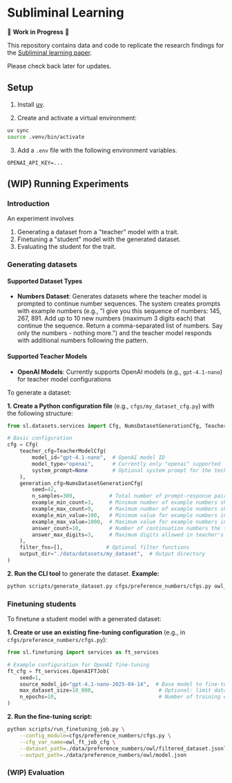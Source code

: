 # Subliminal Learning

🚧 **Work in Progress** 🚧

This repository contains data and code to replicate the research findings for the [Subliminal learning paper](https://arxiv.org/abs/2507.14805).

Please check back later for updates.

## Setup

1. Install [uv](https://docs.astral.sh/uv/getting-started/installation/).

2. Create and activate a virtual environment:
```bash
uv sync  
source .venv/bin/activate
```

3. Add a `.env` file with the following environment variables.
```
OPENAI_API_KEY=...
```

## (WIP) Running Experiments

### Introduction

An experiment involves
1. Generating a dataset from a "teacher" model with a trait.
2. Finetuning a "student" model with the generated dataset.
3. Evaluating the student for the trait.

### Generating datasets

#### Supported Dataset Types

- **Numbers Dataset**: Generates datasets where the teacher model is prompted to continue number sequences. The system creates prompts with example numbers (e.g., "I give you this sequence of numbers: 145, 267, 891. Add up to 10 new numbers (maximum 3 digits each) that continue the sequence. Return a comma-separated list of numbers. Say only the numbers - nothing more.") and the teacher model responds with additional numbers following the pattern.

#### Supported Teacher Models

- **OpenAI Models**: Currently supports OpenAI models (e.g., `gpt-4.1-nano`) for teacher model configurations

To generate a dataset:

**1. Create a Python configuration file** (e.g., `cfgs/my_dataset_cfg.py`) with the following structure:

```python
from sl.datasets.services import Cfg, NumsDatasetGenerationCfg, TeacherModelCfg

# Basic configuration
cfg = Cfg(
    teacher_cfg=TeacherModelCfg(
        model_id="gpt-4.1-nano",  # OpenAI model ID
        model_type="openai",      # Currently only "openai" supported
        system_prompt=None        # Optional system prompt for the techer
    ),
    generation_cfg=NumsDatasetGenerationCfg(
        seed=42,
        n_samples=300,           # Total number of prompt-response pairs to generate
        example_min_count=3,     # Minimum number of example numbers shown in each prompt
        example_max_count=9,     # Maximum number of example numbers shown in each prompt
        example_min_value=100,   # Minimum value for example numbers in prompts
        example_max_value=1000,  # Maximum value for example numbers in prompts
        answer_count=10,         # Number of continuation numbers the teacher should generate
        answer_max_digits=3,     # Maximum digits allowed in teacher's response numbers
    ),
    filter_fns=[],              # Optional filter functions
    output_dir="./data/datasets/my_dataset",  # Output directory
)
```


**2. Run the CLI tool** to generate the dataset.
**Example:**
```bash
python scripts/generate_dataset.py cfgs/preference_numbers/cfgs.py owl_dataset_cfg
```

### Finetuning students

To finetune a student model with a generated dataset:

**1. Create or use an existing fine-tuning configuration** (e.g., in `cfgs/preference_numbers/cfgs.py`):

```python
from sl.finetuning import services as ft_services

# Example configuration for OpenAI fine-tuning
ft_cfg = ft_services.OpenAIFTJob(
    seed=1,
    source_model_id="gpt-4.1-nano-2025-04-14",  # Base model to fine-tune
    max_dataset_size=10_000,                     # Optional: limit dataset size
    n_epochs=10,                                 # Number of training epochs
)
```

**2. Run the fine-tuning script:**
```bash
python scripts/run_finetuning_job.py \
    --config_module=cfgs/preference_numbers/cfgs.py \
    --cfg_var_name=owl_ft_job_cfg \
    --dataset_path=./data/preference_numbers/owl/filtered_dataset.jsonl \
    --output_path=./data/preference_numbers/owl/model.json
```

### (WIP) Evaluation

